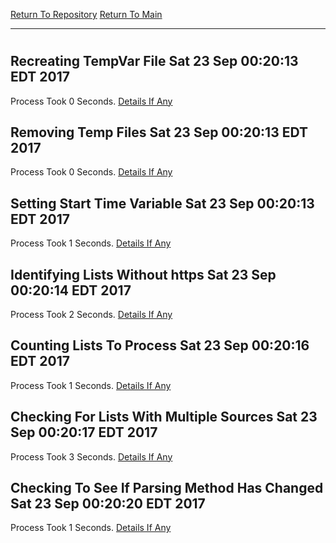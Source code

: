 [Return To Repository](https://github.com/deathbybandaid/piholeparser/)
[Return To Main](https://github.com/deathbybandaid/piholeparser/blob/master/RecentRunLogs/Mainlog.md)
____________________________________
# 
## Recreating TempVar File Sat 23 Sep 00:20:13 EDT 2017
Process Took 0 Seconds.
[Details If Any](https://github.com/deathbybandaid/piholeparser/blob/master/RecentRunLogs/TopLevelScripts/10-Running-Initial-Tasks/08-Recreating-TempVar-File.md)

## Removing Temp Files Sat 23 Sep 00:20:13 EDT 2017
Process Took 0 Seconds.
[Details If Any](https://github.com/deathbybandaid/piholeparser/blob/master/RecentRunLogs/TopLevelScripts/10-Running-Initial-Tasks/10-Removing-Temp-Files.md)

## Setting Start Time Variable Sat 23 Sep 00:20:13 EDT 2017
Process Took 1 Seconds.
[Details If Any](https://github.com/deathbybandaid/piholeparser/blob/master/RecentRunLogs/TopLevelScripts/10-Running-Initial-Tasks/15-Setting-Start-Time-Variable.md)

## Identifying Lists Without https Sat 23 Sep 00:20:14 EDT 2017
Process Took 2 Seconds.
[Details If Any](https://github.com/deathbybandaid/piholeparser/blob/master/RecentRunLogs/TopLevelScripts/10-Running-Initial-Tasks/20-Identifying-Lists-Without-https.md)

## Counting Lists To Process Sat 23 Sep 00:20:16 EDT 2017
Process Took 1 Seconds.
[Details If Any](https://github.com/deathbybandaid/piholeparser/blob/master/RecentRunLogs/TopLevelScripts/10-Running-Initial-Tasks/25-Counting-Lists-To-Process.md)

## Checking For Lists With Multiple Sources Sat 23 Sep 00:20:17 EDT 2017
Process Took 3 Seconds.
[Details If Any](https://github.com/deathbybandaid/piholeparser/blob/master/RecentRunLogs/TopLevelScripts/10-Running-Initial-Tasks/30-Checking-For-Lists-With-Multiple-Sources.md)

## Checking To See If Parsing Method Has Changed Sat 23 Sep 00:20:20 EDT 2017
Process Took 1 Seconds.
[Details If Any](https://github.com/deathbybandaid/piholeparser/blob/master/RecentRunLogs/TopLevelScripts/10-Running-Initial-Tasks/70-Checking-To-See-If-Parsing-Method-Has-Changed.md)

